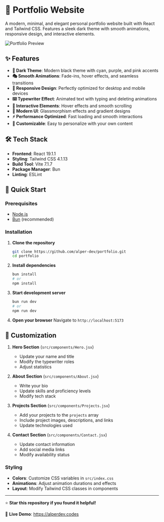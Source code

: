 # 🚀 Portfolio Website

A modern, minimal, and elegant personal portfolio website built with React and Tailwind CSS. Features a sleek dark theme with smooth animations, responsive design, and interactive elements.

![Portfolio Preview](https://i.imgur.com/6qVpmaG.png)

## ✨ Features

-   **🌙 Dark Theme**: Modern black theme with cyan, purple, and pink accents
-   **🎭 Smooth Animations**: Fade-ins, hover effects, and seamless transitions
-   **📱 Responsive Design**: Perfectly optimized for desktop and mobile devices
-   **⌨️ Typewriter Effect**: Animated text with typing and deleting animations
-   **🎯 Interactive Elements**: Hover effects and smooth scrolling
-   **💎 Modern UI**: Glassmorphism effects and gradient designs
-   **⚡ Performance Optimized**: Fast loading and smooth interactions
-   **🎨 Customizable**: Easy to personalize with your own content

## 🛠️ Tech Stack

-   **Frontend**: React 19.1.1
-   **Styling**: Tailwind CSS 4.1.13
-   **Build Tool**: Vite 7.1.7
-   **Package Manager**: Bun
-   **Linting**: ESLint 

## 🚀 Quick Start

### Prerequisites

-   [Node.js](https://nodejs.org/en/download)
-   [Bun](https://bun.sh/) (recommended)

### Installation

1. **Clone the repository**

    ```bash
    git clone https://github.com/alper-dev/portfolio.git
    cd portfolio
    ```

2. **Install dependencies**

    ```bash
    bun install
    # or
    npm install
    ```

3. **Start development server**

    ```bash
    bun run dev
    # or
    npm run dev
    ```

4. **Open your browser**
   Navigate to `http://localhost:5173`

## 🎨 Customization

1. **Hero Section** (`src/components/Hero.jsx`)

    - Update your name and title
    - Modify the typewriter roles
    - Adjust statistics

2. **About Section** (`src/components/About.jsx`)

    - Write your bio
    - Update skills and proficiency levels
    - Modify tech stack

3. **Projects Section** (`src/components/Projects.jsx`)

    - Add your projects to the `projects` array
    - Include project images, descriptions, and links
    - Update technologies used

4. **Contact Section** (`src/components/Contact.jsx`)
    - Update contact information
    - Add social media links
    - Modify availability status

### Styling

-   **Colors**: Customize CSS variables in `src/index.css`
-   **Animations**: Adjust animation durations and effects
-   **Layout**: Modify Tailwind CSS classes in components

---

⭐ **Star this repository if you found it helpful!**


🔗 **Live Demo**: https://alperdev.codes

